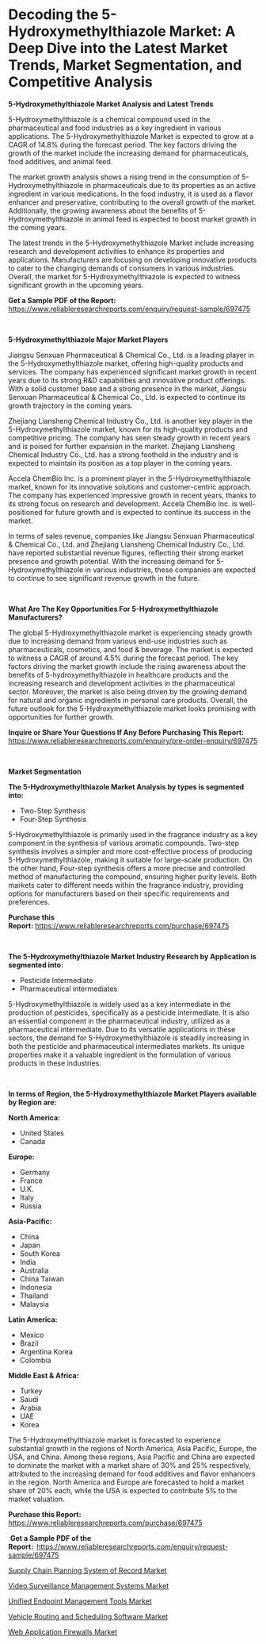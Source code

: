 <p><h1>Decoding the 5-Hydroxymethylthiazole Market: A Deep Dive into the Latest Market Trends, Market Segmentation, and Competitive Analysis</h1></p><p><strong>5-Hydroxymethylthiazole Market Analysis and Latest Trends</strong></p>
<p><p>5-Hydroxymethylthiazole is a chemical compound used in the pharmaceutical and food industries as a key ingredient in various applications. The 5-Hydroxymethylthiazole Market is expected to grow at a CAGR of 14.8% during the forecast period. The key factors driving the growth of the market include the increasing demand for pharmaceuticals, food additives, and animal feed. </p><p>The market growth analysis shows a rising trend in the consumption of 5-Hydroxymethylthiazole in pharmaceuticals due to its properties as an active ingredient in various medications. In the food industry, it is used as a flavor enhancer and preservative, contributing to the overall growth of the market. Additionally, the growing awareness about the benefits of 5-Hydroxymethylthiazole in animal feed is expected to boost market growth in the coming years.</p><p>The latest trends in the 5-Hydroxymethylthiazole Market include increasing research and development activities to enhance its properties and applications. Manufacturers are focusing on developing innovative products to cater to the changing demands of consumers in various industries. Overall, the market for 5-Hydroxymethylthiazole is expected to witness significant growth in the upcoming years.</p></p>
<p><strong>Get a Sample PDF of the Report:&nbsp;</strong> <a href="https://www.reliableresearchreports.com/enquiry/request-sample/697475">https://www.reliableresearchreports.com/enquiry/request-sample/697475</a></p>
<p>&nbsp;</p>
<p><strong>5-Hydroxymethylthiazole Major Market Players</strong></p>
<p><p>Jiangsu Senxuan Pharmaceutical & Chemical Co., Ltd. is a leading player in the 5-Hydroxymethylthiazole market, offering high-quality products and services. The company has experienced significant market growth in recent years due to its strong R&D capabilities and innovative product offerings. With a solid customer base and a strong presence in the market, Jiangsu Senxuan Pharmaceutical & Chemical Co., Ltd. is expected to continue its growth trajectory in the coming years.</p><p>Zhejiang Liansheng Chemical Industry Co., Ltd. is another key player in the 5-Hydroxymethylthiazole market, known for its high-quality products and competitive pricing. The company has seen steady growth in recent years and is poised for further expansion in the market. Zhejiang Liansheng Chemical Industry Co., Ltd. has a strong foothold in the industry and is expected to maintain its position as a top player in the coming years.</p><p>Accela ChemBio Inc. is a prominent player in the 5-Hydroxymethylthiazole market, known for its innovative solutions and customer-centric approach. The company has experienced impressive growth in recent years, thanks to its strong focus on research and development. Accela ChemBio Inc. is well-positioned for future growth and is expected to continue its success in the market.</p><p>In terms of sales revenue, companies like Jiangsu Senxuan Pharmaceutical & Chemical Co., Ltd. and Zhejiang Liansheng Chemical Industry Co., Ltd. have reported substantial revenue figures, reflecting their strong market presence and growth potential. With the increasing demand for 5-Hydroxymethylthiazole in various industries, these companies are expected to continue to see significant revenue growth in the future.</p></p>
<p>&nbsp;</p>
<p><strong>What Are The Key Opportunities For 5-Hydroxymethylthiazole Manufacturers?</strong></p>
<p><p>The global 5-Hydroxymethylthiazole market is experiencing steady growth due to increasing demand from various end-use industries such as pharmaceuticals, cosmetics, and food & beverage. The market is expected to witness a CAGR of around 4.5% during the forecast period. The key factors driving the market growth include the rising awareness about the benefits of 5-hydroxymethylthiazole in healthcare products and the increasing research and development activities in the pharmaceutical sector. Moreover, the market is also being driven by the growing demand for natural and organic ingredients in personal care products. Overall, the future outlook for the 5-Hydroxymethylthiazole market looks promising with opportunities for further growth.</p></p>
<p><strong>Inquire or Share Your Questions If Any Before Purchasing This Report:</strong> <a href="https://www.reliableresearchreports.com/enquiry/pre-order-enquiry/697475">https://www.reliableresearchreports.com/enquiry/pre-order-enquiry/697475</a></p>
<p>&nbsp;</p>
<p><strong>Market Segmentation</strong></p>
<p><strong>The 5-Hydroxymethylthiazole Market Analysis by types is segmented into:</strong></p>
<p><ul><li>Two-Step Synthesis</li><li>Four-Step Synthesis</li></ul></p>
<p><p>5-Hydroxymethylthiazole is primarily used in the fragrance industry as a key component in the synthesis of various aromatic compounds. Two-step synthesis involves a simpler and more cost-effective process of producing 5-Hydroxymethylthiazole, making it suitable for large-scale production. On the other hand, Four-step synthesis offers a more precise and controlled method of manufacturing the compound, ensuring higher purity levels. Both markets cater to different needs within the fragrance industry, providing options for manufacturers based on their specific requirements and preferences.</p></p>
<p><strong>Purchase this Report:&nbsp;</strong><a href="https://www.reliableresearchreports.com/purchase/697475">https://www.reliableresearchreports.com/purchase/697475</a></p>
<p>&nbsp;</p>
<p><strong>The 5-Hydroxymethylthiazole Market Industry Research by Application is segmented into:</strong></p>
<p><ul><li>Pesticide Intermediate</li><li>Pharmaceutical intermediates</li></ul></p>
<p><p>5-Hydroxymethylthiazole is widely used as a key intermediate in the production of pesticides, specifically as a pesticide intermediate. It is also an essential component in the pharmaceutical industry, utilized as a pharmaceutical intermediate. Due to its versatile applications in these sectors, the demand for 5-Hydroxymethylthiazole is steadily increasing in both the pesticide and pharmaceutical intermediates markets. Its unique properties make it a valuable ingredient in the formulation of various products in these industries.</p></p>
<p>&nbsp;</p>
<p><strong>In terms of Region, the 5-Hydroxymethylthiazole Market Players available by Region are:</strong></p>
<p>
    <p> <strong> North America: </strong>
        <ul>
            <li>United States</li>
            <li>Canada</li>
        </ul>
        </p> 
    <p> <strong> Europe: </strong>
        <ul>
            <li>Germany</li>
            <li>France</li>
            <li>U.K.</li>
            <li>Italy</li>
            <li>Russia</li>
        </ul>
        </p> 
    <p> <strong> Asia-Pacific: </strong>
        <ul>
            <li>China</li>
            <li>Japan</li>
            <li>South Korea</li>
            <li>India</li>
            <li>Australia</li>
            <li>China Taiwan</li>
            <li>Indonesia</li>
            <li>Thailand</li>
            <li>Malaysia</li>
        </ul>
        </p> 
    <p> <strong> Latin America: </strong>
        <ul>
            <li>Mexico</li>
            <li>Brazil</li>
            <li>Argentina Korea</li>
            <li>Colombia</li>
        </ul>
        </p> 
    <p> <strong> Middle East & Africa: </strong>
        <ul>
            <li>Turkey</li>
            <li>Saudi</li>
            <li>Arabia</li>
            <li>UAE</li>
            <li>Korea</li>
        </ul>
    </p>
    </p>
<p><p>The 5-Hydroxymethylthiazole market is forecasted to experience substantial growth in the regions of North America, Asia Pacific, Europe, the USA, and China. Among these regions, Asia Pacific and China are expected to dominate the market with a market share of 30% and 25% respectively, attributed to the increasing demand for food additives and flavor enhancers in the region. North America and Europe are forecasted to hold a market share of 20% each, while the USA is expected to contribute 5% to the market valuation.</p></p>
<p><strong>Purchase this Report: </strong><a href="https://www.reliableresearchreports.com/purchase/697475">https://www.reliableresearchreports.com/purchase/697475</a></p>
<p>&nbsp;<strong>Get a Sample PDF of the Report:&nbsp;&nbsp;</strong><a href="https://www.reliableresearchreports.com/enquiry/request-sample/697475">https://www.reliableresearchreports.com/enquiry/request-sample/697475</a></p>
<p><strong></strong></p>
<p><p><a href="https://medium.com/@walterstanley64/supply-chain-planning-system-of-record-market-trends-forecast-and-competitive-analysis-to-2031-dc390ab58fe9">Supply Chain Planning System of Record Market</a></p><p><a href="https://medium.com/@walterstanley64/video-surveillance-management-systems-market-outlook-industry-overview-and-forecast-2024-to-2031-1254148cec55">Video Surveillance Management Systems Market</a></p><p><a href="https://medium.com/@walterstanley64/unified-endpoint-management-tools-market-insight-market-trends-growth-forecasted-from-2024-to-415a0423e574">Unified Endpoint Management Tools Market</a></p><p><a href="https://medium.com/@walterstanley64/vehicle-routing-and-scheduling-software-market-report-reveals-the-latest-trends-and-growth-ae24e7d336c2">Vehicle Routing and Scheduling Software Market</a></p><p><a href="https://medium.com/@walterstanley64/web-application-firewalls-market-analysis-and-sze-forecasted-for-period-from-2024-to-2031-4c472e17f372">Web Application Firewalls Market</a></p></p>
